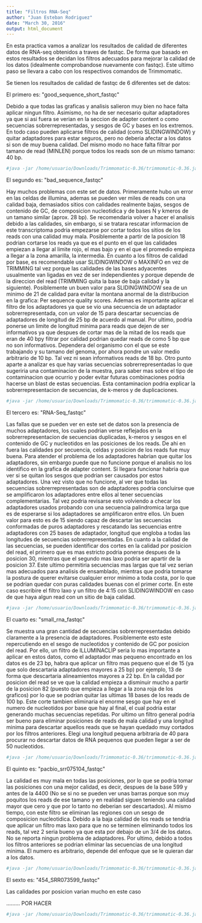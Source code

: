 ```yaml
---
title: "Filtros RNA-Seq"
author: "Juan Esteban Rodriguez"
date: "March 30, 2016"
output: html_document
---
```


En esta practica vamos a analizar los resultados de calidad de diferentes datos de RNA-seq obtenidos a traves de fastqc. De forma que basado en estos resultados se decidan los filtros adecuados para mejorar la calidad de los datos (idealmente comprobandose nuevamente con fastqc). Este ultimo paso se llevara a cabo con los respectivos comandos de Trimmomatic.

Se tienen los resultados de calidad de fastqc de 6 diferentes set de datos:

El primero es: "good_sequence_short_fastqc"

Debido a que todas las graficas y analisis salieron muy bien no hace falta aplicar ningun filtro. Asimismo, no ha de ser necesario quitar adaptadores ya que si asi fuera se verian en la seccion de adapter content o como secuencias sobrerrepresentadas, y sesgos de GC y bases en los extremos. En todo caso pueden aplicarse filtros de calidad (como SLIDINGWINDOW) y quitar adaptadores para estar seguros, pero no deberia afectar a los datos si son de muy buena calidad. Del mismo modo no hace falta filtrar por tamano de read (MINLEN) porque todos los reads son de un mismo tamano: 40 bp.


```r
#java -jar /home/usuario/Downloads/Trimmomatic-0.36/trimmomatic-0.36.jar SE good_sequence_short.fastq Trimmed_good_sequence_short.fastq ILLUMINACLIP:TruSeq3-SE.fa:2:30:10 SLIDINGWINDOW:4:15
```

El segundo es: "bad_sequence_fastqc"

Hay muchos problemas con este set de datos. Primeramente hubo un error en las celdas de illumina, ademas se pueden ver miles de reads con una calidad baja, demasiados sitios con calidades realmente bajas, sesgos de contenido de GC, de composicion nucleotidica y de bases N y kmeros de un tamano similar (aprox. 28 bp). 
Se recomendaria volver a hacer el analisis debido a las calidades, sin embargo, si se tratara rescatar informacion de este transcriptoma podria empezarse por cortar todos los sitios de los reads con una calidad muy mala. Posiblemente a partir de la posicion 18 podrian cortarse los reads ya que es el punto en el que las calidades empiezan a llegar al limite rojo, el mas bajo y en el que el promedio empieza a llegar a la zona amarilla, la intermedia. En cuanto a los filtros de calidad por base, es recomendable usar SLIDINGWINDOW o MAXINFO en vez de TRIMMING tal vez porque las calidades de las bases adyacentes usualmente van ligadas en vez de ser independientes y porque depende de la direccion del read (TRIMMING quita la base de baja calidad y la siguiente). Posiblemente un buen valor para SLIDINGWINDOW sea de un minimo de 21 de calidad para evitar la montana anormal de la distribucion en la grafica: Per sequence quality scores. Ademas es importante aplicar el filtro de los adaptadores ya que se vio una secuencia de un adaptador sobrerrepresentada, con un valor de 15 para descartar secuencias de adaptadores de longitud de 25 bp de acuerdo al manual.
Por ultimo, podria ponerse un limite de longitud minima para reads que dejen de ser informativos ya que despues de cortar mas de la mitad de los reads que eran de 40 bpy filtrar por calidad podrian quedar reads de como 5 bp que no son informativos. Dependera del organismo con el que se este trabajando y su tamano del genoma, por ahora pondre un valor medio arbitrario de 10 bp. Tal vez ni sean informativos reads de 18 bp.
Otro punto aparte a analizar es que hay varias secuencias sobrerrepresentadas lo que sugeriria una contaminacion de la muestra, para saber mas sobre el tipo de contaminacion que ocurrio y poder evitar futuras combinaciones podria hacerse un blast de estas secuencias. Esta contaminacion podria explicar la sobrerrepresentacion de secuencias, de k-meros y de duplicaciones. 


```r
#java -jar /home/usuario/Downloads/Trimmomatic-0.36/trimmomatic-0.36.jar SE bad_sequence.fastq Trimmed_bad_sequence.fastq ILLUMINACLIP:TruSeq3-SE.fa:2:15:10 CROP:18 SLIDINGWINDOW:4:21 MINLEN:10
```

El tercero es: "RNA-Seq_fastqc"

Las fallas que se pueden ver en este set de datos son la presencia de muchos adaptadores, los cuales podrian verse reflejados en la sobrerrepresentacion de secuencias duplicadas, k-meros y sesgos en el contenido de GC y nucleotidos en las posiciones de los reads. De ahi en fuera las calidades por secuencia, celdas y posicion de los reads fue muy buena. 
Para atender el problema de los adaptadores habrian que quitar los adaptadores, sin embargo puede que no funcione porque el analisis no los identifico en la grafica de adapter content. Si llegara funcionar habria que ver si se quitan los sesgos que podrian ser causados por estos adaptadores. Una vez visto que no funcione, al ver que todas las secuencias sobrerrepresentadas son de adaptadores podria concluirse que se amplificaron los adaptadores entre ellos al tener secuencias complementarias. Tal vez podria revisarse esto volviendo a checar los adaptadores usados probando con una secuencia palindromica larga que es de esperarse si los adaptadores se amplificaron entre ellos. Un buen valor para esto es de 15 siendo capaz de descartar las secuencias conformadas de puros adaptadores y rescatando las secuencias entre adaptadores con 25 bases de adaptador, longitud que engloba a todas las longitudes de secuencias sobrerrepresentadas.
En cuanto a la calidad de las secuencias, se pueden identificar dos cortes en la calidad por posicion del read, el primero que es mas estricto podria ponerse despues de la posicion 30, mientras que el segundo mas laxo podria ser apartir de la posicion 37. Este ultimo permitiria secuencias mas largas que tal vez serian mas adecuados para analisis de ensamblado, mientras que podria tomarse la postura de querer evitarse cualquier error minimo a toda costa, por lo que se podrian quedar con puras calidades buenas con el primer corte. En este caso escribire el filtro laxo y un filtro de 4:15 con SLIDINGWINDOW en caso de que haya algun read con un sitio de baja calidad.


```r
#java -jar /home/usuario/Downloads/Trimmomatic-0.36/trimmomatic-0.36.jar SE RNA-Seq.fastq Trimmed_RNA-Seq.fastq ILLUMINACLIP:TruSeq3-SE.fa:2:15:10 CROP:37 SLIDINGWINDOW:4:15
```

El cuarto es: "small_rna_fastqc"

Se muestra una gran cantidad de secuencias sobrerrepresentadas debido claramente a la presencia de adaptadores. Posiblemente esto este repercutiendo en el sesgo de nucleotidos y contenido de GC por posicion del read. Por ello, un filtro de ILLUMINACLIP seria lo mas importante a aplicar en estos datos, como el adaptador mas pequeno encontrado en los datos es de 23 bp, habra que aplicar un filtro mas pequeno que el de 15 (ya que solo descartaria adaptadores mayores a 25 bp) por ejemplo, 13 de forma que descartaria alineamientos mayores a 22 bp. 
En la calidad por posicion del read se ve que la calidad empieza a disminuir mucho a partir de la posicion 82 (puesto que empieza a llegar a la zona roja de los graficos) por lo que se podrian quitar las ultimas 18 bases de los reads de 100 bp. Este corte tambien eliminaria el enorme sesgo que hay en el numero de nucleotidos por base que hay al final, el cual podria estar generando muchas secuencias repetidas. Por ultimo un filtro general podria ser bueno para eliminar posiciones de reads de mala calidad y una longitud minima para descartar aquellos reads que se hayan quedado muy cortados por los filtros anteriores. Elegi una longitud pequena arbitraria de 40 para procurar no descartar datos de RNA pequenos que pueden llegar a ser de 50 nucleotidos.


```r
#java -jar /home/usuario/Downloads/Trimmomatic-0.36/trimmomatic-0.36.jar SE small_rna.fastq Trimmed_small_rna.fastq ILLUMINACLIP:TruSeq3-SE.fa:2:12:10 CROP:18 SLIDINGWINDOW:4:15 MINLEN:40
```

El quinto es: "pacbio_srr075104_fastqc"

La calidad es muy mala en todas las posiciones, por lo que se podria tomar las posiciones con una mejor calidad, es decir, despues de la base 599 y antes de la 4400 (No se si no se pueden ver unas barras porque son muy poquitos los reads de ese tamano y en realidad siguen teniendo una calidad mayor que cero y que por lo tanto no deberian ser descartados). Al mismo tiempo, con este filtro se eliminan las regiones con un sesgo de composicion nucleotidica. 
Debido a la baja calidad de los reads se tendria que aplicar un filtro mas laxo para que no se terminen eliminando todos los reads, tal vez 2 seria bueno ya que esta por debajo de un 3/4 de los datos. 
No se reporta ningun problema de adaptadores.
Por ultimo, debido a todos los filtros anteriores se podrian eliminar las secuencias de una longitud minima. El numero es arbitrario, depende del enfoque que se le quieran dar a los datos.


```r
#java -jar /home/usuario/Downloads/Trimmomatic-0.36/trimmomatic-0.36.jar SE pacbio_srr075104.fastq Trimmed_pacbio_srr075104.fastq HEADCROP:600 CROP:2520 SLIDINGWINDOW:4:2 MINLEN:60
```

El sexto es: "454_SRR073599_fastqc"

Las calidades por posicion varian mucho en este caso 

......... POR HACER



```r
#java -jar /home/usuario/Downloads/Trimmomatic-0.36/trimmomatic-0.36.jar SE Partial_SRR2467141.fastq Trimmed_Partial_SRR2467141.fastq ILLUMINACLIP:TruSeq3-SE.fa:2:30:10 HEADCROP:10 SLIDINGWINDOW:4:15 MINLEN:60
```

